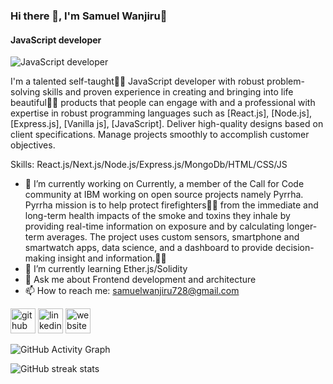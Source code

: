 ### Hi there 👋,  I'm Samuel Wanjiru🚀
#### JavaScript developer
![JavaScript developer](https://user-images.githubusercontent.com/30689959/94124336-89785600-fe5d-11ea-8b74-43dbc8384c65.png)

I'm a talented self-taught👨‍💻 JavaScript developer with robust problem-solving skills and proven experience in creating and bringing into life beautiful🧙‍♀️ products that people can engage with and a professional with expertise in robust programming languages such as [React.js], [Node.js], [Express.js], [Vanilla js], [JavaScript]. Deliver high-quality designs based on client specifications. Manage projects smoothly to accomplish customer objectives. 

Skills: React.js/Next.js/Node.js/Express.js/MongoDb/HTML/CSS/JS

- 🔭 I’m currently working on Currently, a member of the Call for Code community at IBM working on open source projects namely Pyrrha. Pyrrha mission is to help protect firefighters👩‍🚒 from the immediate and long-term health impacts of the smoke and toxins they inhale by providing real-time information on exposure and by calculating longer-term averages. The project uses custom sensors, smartphone and smartwatch apps, data science, and a dashboard to provide decision-making insight and information.🎉🎉 
- 🌱 I’m currently learning Ether.js/Solidity 
- 💬 Ask me about Frontend development and architecture 
- 📫 How to reach me: samuelwanjiru728@gmail.com 


[<img src='https://cdn.jsdelivr.net/npm/simple-icons@3.0.1/icons/github.svg' alt='github' height='40'>](https://github.com/Samuel46)  [<img src='https://cdn.jsdelivr.net/npm/simple-icons@3.0.1/icons/linkedin.svg' alt='linkedin' height='40'>](https://www.linkedin.com/in/samuel-munyiri/)  [<img src='https://cdn.jsdelivr.net/npm/simple-icons@3.0.1/icons/icloud.svg' alt='website' height='40'>](https://samuel46.github.io/SamuelPortfolio/)  

![GitHub Activity Graph](https://activity-graph.herokuapp.com/graph?username=Samuel46)  

![GitHub streak stats](https://github-readme-streak-stats.herokuapp.com/?user=Samuel46)  

